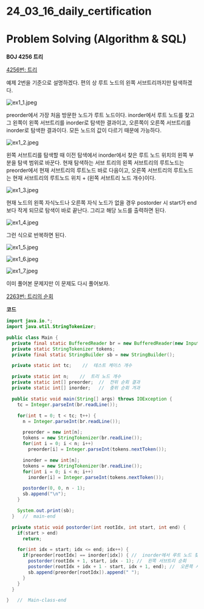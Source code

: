 # 24_03_16_daily_certification

# Problem Solving (Algorithm & SQL)

**BOJ 4256 트리**

[4256번: 트리](https://www.acmicpc.net/problem/4256)

예제 2번을 기준으로 설명하겠다. 편의 상 루트 노드의 왼쪽 서브트리까지만 탐색하겠다.

![ex1_1.jpeg](24_03_16_daily_certification%20f6324f5b752e45728acffbaf2a95842d/ex1_1.jpeg)

preorder에서 가장 처음 방문한 노드가 루트 노드이다. inorder에서 루트 노드를 찾고 그 왼쪽이 왼쪽 서브트리를 inorder로 탐색한 결과이고, 오른쪽이 오른쪽 서브트리를 inorder로 탐색한 결과이다. 모든 노드의 값이 다르기 때문에 가능하다.

![ex1_2.jpeg](24_03_16_daily_certification%20f6324f5b752e45728acffbaf2a95842d/ex1_2.jpeg)

왼쪽 서브트리를 탐색할 때 이전 탐색에서 inorder에서 찾은 루트 노드 위치의 왼쪽 부분을 탐색 범위로 바꾼다. 현재 탐색하는 서브 트리의 왼쪽 서브트리의 루트노드는 preorder에서 현재 서브트리의 루트노드 바로 다음이고, 오른쪽 서브트리의 루트노드는 현재 서브트리의 루트노드 위치 + (왼쪽 서브트리 노드 개수)이다.

![ex1_3.jpeg](24_03_16_daily_certification%20f6324f5b752e45728acffbaf2a95842d/ex1_3.jpeg)

 현재 노드의 왼쪽 자식노드나 오른쪽 자식 노드가 없을 경우 postorder 시 start가 end보다 작게 되므로 탐색이 바로 끝난다. 그리고 해당 노드를 출력하면 된다.

![ex1_4.jpeg](24_03_16_daily_certification%20f6324f5b752e45728acffbaf2a95842d/ex1_4.jpeg)

그런 식으로 반복하면 된다.

![ex1_5.jpeg](24_03_16_daily_certification%20f6324f5b752e45728acffbaf2a95842d/ex1_5.jpeg)

![ex1_6.jpeg](24_03_16_daily_certification%20f6324f5b752e45728acffbaf2a95842d/ex1_6.jpeg)

![ex1_7.jpeg](24_03_16_daily_certification%20f6324f5b752e45728acffbaf2a95842d/ex1_7.jpeg)

이미 풀어본 문제지만 이 문제도 다시 풀어보자.

[2263번: 트리의 순회](https://www.acmicpc.net/problem/2263)

**코드**

```java
import java.io.*;
import java.util.StringTokenizer;

public class Main {
  private final static BufferedReader br = new BufferedReader(new InputStreamReader(System.in));
  private static StringTokenizer tokens;
  private final static StringBuilder sb = new StringBuilder();

  private static int tc;    //  테스트 케이스 개수

  private static int n;    //  트리 노드 개수
  private static int[] preorder;  //  전위 순회 결과
  private static int[] inorder;   //  중위 순회 겨과

  public static void main(String[] args) throws IOException {
    tc = Integer.parseInt(br.readLine());

    for(int t = 0; t < tc; t++) {
      n = Integer.parseInt(br.readLine());

      preorder = new int[n];
      tokens = new StringTokenizer(br.readLine());
      for(int i = 0; i < n; i++)
        preorder[i] = Integer.parseInt(tokens.nextToken());

      inorder = new int[n];
      tokens = new StringTokenizer(br.readLine());
      for(int i = 0; i < n; i++)
        inorder[i] = Integer.parseInt(tokens.nextToken());

      postorder(0, 0, n - 1);
      sb.append("\n");
    }

    System.out.print(sb);
  }   //  main-end

  private static void postorder(int rootIdx, int start, int end) {
    if(start > end)
      return;

    for(int idx = start; idx <= end; idx++) {
      if(preorder[rootIdx] == inorder[idx]) { //  inorder에서 루트 노드 찾기
        postorder(rootIdx + 1, start, idx - 1); //  왼쪽 서브트리 순회
        postorder(rootIdx + idx + 1 - start, idx + 1, end); //  오른쪽 서브트리 순회
        sb.append(preorder[rootIdx]).append(" ");
      }
    }
  }

}   //  Main-class-end
```